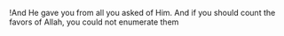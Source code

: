 !And He gave you from all you asked of Him. And if you should count the favors of Allah, you could not enumerate them

